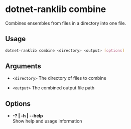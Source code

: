 ﻿# dotnet-ranklib combine

Combines ensembles from files in a directory into one file.

## Usage

```sh
dotnet-ranklib combine <directory> <output> [options]
```

## Arguments

- `<directory>` 
  The directory of files to combine

- `<output>`
  The combined output file path

## Options

- **-? | -h | --help**  
  Show help and usage information
